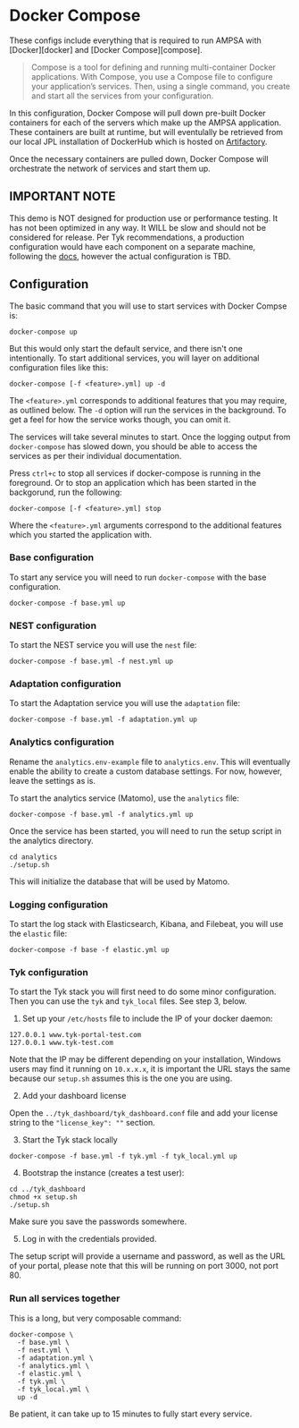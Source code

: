 # Docker Compose

These configs include everything that is required to run AMPSA
with [Docker][docker] and [Docker Compose][compose].

> Compose is a tool for defining and running multi-container Docker 
> applications. With Compose, you use a Compose file to configure your 
> application’s services. Then, using a single command, you create and start
> all the services from your configuration.

In this configuration, Docker Compose will pull down pre-built Docker
containers for each of the servers which make up the AMPSA application.
These containers are built at runtime, but will eventulally be retrieved
from our local JPL installation of DockerHub which is hosted on
[Artifactory][artifactory].

Once the necessary containers are pulled down, Docker Compose will orchestrate
the network of services and start them up.

## IMPORTANT NOTE

This demo is NOT designed for production use or performance
testing. It has not been optimized in any way. It WILL be slow and should not be
considered for release. Per Tyk recommendations, a production configuration
would have each component on a separate machine, following the [docs][tyk],
however the actual configuration is TBD.

## Configuration

The basic command that you will use to start services with Docker Compse is:

    docker-compose up

But this would only start the default service, and there isn't one intentionally.
To start additional services, you will layer on additional configuration files
like this:

    docker-compose [-f <feature>.yml] up -d

The `<feature>.yml` corresponds to additional features
that you may require, as outlined below. The `-d` option will run the services
in the background. To get a feel for how the service works though, you can
omit it.

The services will take several minutes to start. Once the logging output from
`docker-compose` has slowed down, you should be able to access the services as
per their individual documentation.

Press `ctrl+c` to stop all services if docker-compose is running in the
foreground. Or to stop an application which has been started in the backgorund,
run the following:

    docker-compose [-f <feature>.yml] stop 

Where the `<feature>.yml` arguments correspond to the
additional features which you started the application with.

### Base configuration 

To start any service you will need to run `docker-compose` with the base
configuration.

    docker-compose -f base.yml up 

### NEST configuration

To start the NEST service you will use the `nest` file:

    docker-compose -f base.yml -f nest.yml up 

### Adaptation configuration

To start the Adaptation service you will use the `adaptation` file:

    docker-compose -f base.yml -f adaptation.yml up

### Analytics configuration

Rename the `analytics.env-example` file to `analytics.env`. This will
eventually enable the ability to create a custom database settings. For
now, however, leave the settings as is.

To start the analytics service (Matomo), use the `analytics` file:

    docker-compose -f base.yml -f analytics.yml up

Once the service has been started, you will need to run the setup script in the
analytics directory.

    cd analytics
    ./setup.sh

This will initialize the database that will be used by Matomo.

### Logging configuration

To start the log stack with Elasticsearch, Kibana, and Filebeat, you will use
the `elastic` file:

    docker-compose -f base -f elastic.yml up

### Tyk configuration

To start the Tyk stack you will first need to do some minor configuration.
Then you can use the `tyk` and `tyk_local` files. See step 3, below.

1. Set up your `/etc/hosts` file to include the IP of your docker daemon:

```
127.0.0.1 www.tyk-portal-test.com
127.0.0.1 www.tyk-test.com
```

Note that the IP may be different depending on your installation, Windows users 
may find it running on `10.x.x.x`, it is important the URL stays the same 
because our `setup.sh` assumes this is the one you are using.

2. Add your dashboard license

Open the `../tyk_dashboard/tyk_dashboard.conf` file and add your license string
to the `"license_key": ""` section.

3. Start the Tyk stack locally

```
docker-compose -f base.yml -f tyk.yml -f tyk_local.yml up
```

4. Bootstrap the instance (creates a test user):

```
cd ../tyk_dashboard
chmod +x setup.sh 
./setup.sh 
```

Make sure you save the passwords somewhere.

5. Log in with the credentials provided.

The setup script will provide a username and password, as well as the URL of 
your portal, please note that this will be running on port 3000, not port 80.

### Run all services together

This is a long, but very composable command:

    docker-compose \
      -f base.yml \
      -f nest.yml \
      -f adaptation.yml \
      -f analytics.yml \
      -f elastic.yml \
      -f tyk.yml \
      -f tyk_local.yml \
      up -d

Be patient, it can take up to 15 minutes to fully start every service.

[artifactory]: https://cae-artifactory.jpl.nasa.gov
[tyk]: https://tyk.io/docs/.
